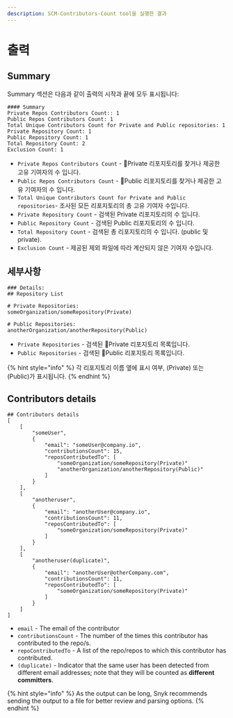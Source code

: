```yaml
---
description: SCM-Contributors-Count tool을 실행한 결과
---
```


# 출력

## Summary

Summary 섹션은 다음과 같이 출력의 시작과 끝에 모두 표시됩니다:

```
#### Summary
Private Repos Contributors Count:: 1
Public Repos Contributors Count: 1
Total Unique Contributors Count for Private and Public repositories: 1
Private Repository Count: 1
Public Repository Count: 1
Total Repository Count: 2
Exclusion Count: 1
```

* `Private Repos Contributors Count` - Private 리포지토리를 찾거나 제공한 고유 기여자의 수 입니다.
* `Public Repos Contributors Count` - Public 리포지토리를 찾거나 제공한 고유 기여자의 수 입니다.
* `Total Unique Contributors Count for Private and Public repositories`- 조사된 모든 리포지토리의 총 고유 기여자 수입니다.
* `Private Repository Count` - 검색된 Private 리포지토리의 수 입니다.
* `Public Repository Count` - 검색된 Public 리포지토리의 수 입니다.
* `Total Repository Count` - 검색된 총 리포지토리의 수 입니다. (public 및 private).
* `Exclusion Count` - 제공된 제외 파일에 따라 계산되지 않은 기여자 수입니다.

## 세부사항

```
### Details:
## Repository List

# Private Repositories:
someOrganization/someRepository(Private)

# Public Repositories:
anotherOrganization/anotherRepository(Public)
```

* `Private Repositories` - 검색된 Private 리포지토리 목록입니다.
* `Public Repositories` - 검색된 Public 리포지토리 목록입니다.

{% hint style="info" %}
각 리포지토리 이름 옆에 표시 여부, (Private) 또는 (Public)가 표시됩니다.
{% endhint %}

## Contributors details

```
## Contributors details
[
    [
        "someUser",
        {
            "email": "someUser@company.io",
            "contributionsCount": 15,
            "reposContributedTo": [
                "someOrganization/someRepository(Private)"
                "anotherOrganization/anotherRepository(Public)"
            ]
        }
    ],
    [
        "anotheruser",
        {
            "email": "anotherUser@company.io",
            "contributionsCount": 11,
            "reposContributedTo": [
                "someOrganization/someRepository(Private)"
            ]
        }
    ],
    [
        "anotheruser(duplicate)",
        {
            "email": "anotherUser@otherCompany.com",
            "contributionsCount": 11,
            "reposContributedTo": [
                "someOrganization/someRepository(Private)"
            ]
        }
    ]
]
```

* `email` - The email of the contributor
* `contributionsCount` - The number of the times this contributor has contributed to the repo/s.
* `repoContributedTo` - A list of the repo/repos to which this contributor has contributed.
* `(duplicate)` - Indicator that the same user has been detected from different email addresses; note that they will be counted as **different committers**.

{% hint style="info" %}
As the output can be long, Snyk recommends sending the output to a file for better review and parsing options.
{% endhint %}
